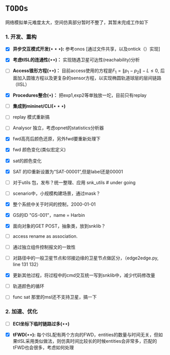 # `TODOs`

网络模拟单元难度太大，空间仿真部分暂时不整了，其暂未完成工作如下

### 1. 开发、重构
  - [X] **异步交互模式开发$(\star\star\star)$:** 参考onos [通过文件共享，以及ontick（）实现]
 
  - [x] **考虑tISL的连通性$(\star\star)$：** 实现随遇卫星可达性(reachability)分析
  - [ ] **Access锥形方程$(\star\star)$：** 目前access使用的方程是$F_1 = \|p_1 - p_2\|-L \leq 0$, 后面加入圆锥方程以及更复杂的sensor方程，以实现椭圆轨道球层的层间链路（lISL）
  - [x] **Procedures整合$(\star)$：** 把exp1,exp2等单独放一坨，目前只有replay
  - [ ] **集成到mininet/CLI$(\star\star\star)$**
  - [ ] replay 模式重新搞
  - [ ] Analysor 独立，考虑opnet的statistics分析器
  - [x] fwd高亮后颜色还原，另外fwd要重新处理下
  - [x] fwd 颜色变化(类似宏定义)
  - [x] sat的颜色变化
  - [x] SAT 的ID重新设置为“SAT-00001”,但是label还是00001
  - [ ] 对于utils 包，发布？统一整理、应用   snk_utils # under going
  - [ ] scenario中，小规模构建场景，通过mask？
  - [x] 整个系统中关于时间的控制，2000-01-01
  - [x] GS的ID "GS-001"，name = Harbin
  - [x] 面向对象的GET POST，抽象类，放到snklib？
  - [ ] access rename as association.
  - [ ] 通过独立组件控制报文的一致性
  - [ ] 对路径中的一般卫星节点和邻接边缘的卫星节点做区分，（edge2edge.py, line 131 132）
  - [x] 更新其他过程，将过程中的cmd交互统一写到snklib中，减少代码修改量
  - [ ] 轨道颜色的循环
  - [ ] func sat 那里的msl还不支持卫星，搞一下

### 2. 加速、优化
  - [ ] **ECI坐标下临时链路过多$(\star\star)$** 
  - [x] **tFWD$(\star\star)$:** 每个ISL配有两个方向的FWD，entities的数量与时间无关，但如果tISL采用类似做法，则仿真时间比较长的时候entities会非常多，匹配的tFWD也会很多，考虑如何处理

